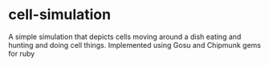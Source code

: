 # cell-simulation
A simple simulation that depicts cells moving around a dish eating and hunting and doing cell things. Implemented using Gosu and Chipmunk gems for ruby
